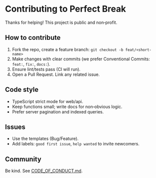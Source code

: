 # Contributing to Perfect Break

Thanks for helping! This project is public and non‑profit.

## How to contribute
1. Fork the repo, create a feature branch: `git checkout -b feat/<short-name>`
2. Make changes with clear commits (we prefer Conventional Commits: `feat:`, `fix:`, `docs:`).
3. Ensure lint/tests pass (CI will run).
4. Open a Pull Request. Link any related issue.

## Code style
- TypeScript strict mode for web/api.
- Keep functions small; write docs for non‑obvious logic.
- Prefer server pagination and indexed queries.

## Issues
- Use the templates (Bug/Feature).
- Add labels: `good first issue`, `help wanted` to invite newcomers.

## Community
Be kind. See [CODE_OF_CONDUCT.md](CODE_OF_CONDUCT.md).

